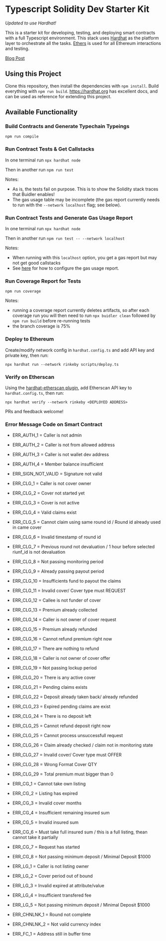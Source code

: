 # Typescript Solidity Dev Starter Kit

_Updated to use Hardhat!_

This is a starter kit for developing, testing, and deploying smart contracts with a full Typescript environment. This stack uses [Hardhat](https://hardhat.org) as the platform layer to orchestrate all the tasks. [Ethers](https://docs.ethers.io/v5/) is used for all Ethereum interactions and testing.

[Blog Post](https://medium.com/@rahulsethuram/the-new-solidity-dev-stack-buidler-ethers-waffle-typescript-tutorial-f07917de48ae)

## Using this Project

Clone this repository, then install the dependencies with `npm install`. Build everything with `npm run build`. https://hardhat.org has excellent docs, and can be used as reference for extending this project.

## Available Functionality

### Build Contracts and Generate Typechain Typeings

`npm run compile`

### Run Contract Tests & Get Callstacks

In one terminal run `npx hardhat node`

Then in another run `npm run test`

Notes:

- As is, the tests fail on purpose. This is to show the Solidity stack traces that Buidler enables!
- The gas usage table may be incomplete (the gas report currently needs to run with the `--network localhost` flag; see below).

### Run Contract Tests and Generate Gas Usage Report

In one terminal run `npx hardhat node`

Then in another run `npm run test -- --network localhost`

Notes:

- When running with this `localhost` option, you get a gas report but may not get good callstacks
- See [here](https://github.com/cgewecke/eth-gas-reporter#installation-and-config) for how to configure the gas usage report.

### Run Coverage Report for Tests

`npm run coverage`

Notes:

- running a coverage report currently deletes artifacts, so after each coverage run you will then need to run `npx buidler clean` followed by `npm run build` before re-running tests
- the branch coverage is 75%

### Deploy to Ethereum

Create/modify network config in `hardhat.config.ts` and add API key and private key, then run:

`npx hardhat run --network rinkeby scripts/deploy.ts`

### Verify on Etherscan

Using the [hardhat-etherscan plugin](https://hardhat.org/plugins/nomiclabs-hardhat-etherscan.html), add Etherscan API key to `hardhat.config.ts`, then run:

`npx hardhat verify --network rinkeby <DEPLOYED ADDRESS>`

PRs and feedback welcome!

### Error Message Code on Smart Contract

- ERR_AUTH_1 = Caller is not admin
- ERR_AUTH_2 = Caller is not from allowed address
- ERR_AUTH_3 = Caller is not wallet dev address
- ERR_AUTH_4 = Member balance insufficient

- ERR_SIGN_NOT_VALID = Signature not valid

- ERR_CLG_1 = Caller is not cover owner
- ERR_CLG_2 = Cover not started yet
- ERR_CLG_3 = Cover is not active
- ERR_CLG_4 = Valid claims exist
- ERR_CLG_5 = Cannot claim using same round id / Round id already used in came cover
- ERR_CLG_6 = Invalid timestamp of round id
- ERR_CLG_7 = Previous round not devaluation / 1 hour before selected riunf_id is not devaluation
- ERR_CLG_8 = Not passing monitoring period
- ERR_CLG_9 = Already passing payout period
- ERR_CLG_10 = Insufficients fund to payout the claims
- ERR_CLG_11 = Invalid cover/ Cover type must REQUEST
- ERR_CLG_12 = Callee is not funder of cover
- ERR_CLG_13 = Premium already collected
- ERR_CLG_14 = Caller is not owner of cover request
- ERR_CLG_15 = Premium already refunded
- ERR_CLG_16 = Cannot refund premium right now
- ERR_CLG_17 = There are nothing to refund
- ERR_CLG_18 = Caller is not owner of cover offer
- ERR_CLG_19 = Not passing lockup period
- ERR_CLG_20 = There is any active cover
- ERR_CLG_21 = Pending claims exists
- ERR_CLG_22 = Deposit already taken back/ already refunded
- ERR_CLG_23 = Expired pending claims are exist
- ERR_CLG_24 = There is no deposit left
- ERR_CLG_25 = Cannot refund deposit right now
- ERR_CLG_25 = Cannot process unsuccessfull request
- ERR_CLG_26 = Claim already checked / claim not in monitoring state
- ERR_CLG_27 = Invalid cover/ Cover type must OFFER
- ERR_CLG_28 = Wrong Format Cover QTY
- ERR_CLG_29 = Total premium must bigger than 0

- ERR_CG_1 = Cannot take own listing
- ERR_CG_2 = Listing has expired
- ERR_CG_3 = Invalid cover months
- ERR_CG_4 = Insufficient remaining insured sum
- ERR_CG_5 = Invalid insured sum
- ERR_CG_6 = Must take full insured sum / this is a full listing, thean cannot take it partially
- ERR_CG_7 = Request has started
- ERR_CG_8 = Not passing minimum deposit / Minimal Deposit $1000

- ERR_LG_1 = Caller is not listing owner
- ERR_LG_2 = Cover period out of bound
- ERR_LG_3 = Invalid expired at attribute/value
- ERR_LG_4 = Insufficient transfered fee
- ERR_LG_5 = Not passing minimum deposit / Minimal Deposit $1000

- ERR_CHNLNK_1 = Round not complete
- ERR_CHNLNK_2 = Not valid currency index

- ERR_FC_1 = Address still in buffer time
